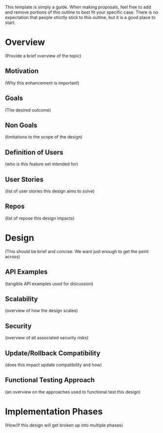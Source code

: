 This template is simply a guide. When making proposals, feel free to add and
remove portions of this outline to best fit your specific case. There is no
expectation that people strictly stick to this outline, but it is a good place
to start. 

# Overview
(Provide a brief overview of the topic)

## Motivation
(Why this enhancement is important)

## Goals
(The desired outcome)

## Non Goals
(limitations to the scope of the design)

## Definition of Users
(who is this feature set intended for)

## User Stories
(list of user stories this design aims to solve)

## Repos
(list of repose this design impacts)

# Design
(This should be brief and concise. We want just enough to get the point across)

## API Examples
(tangible API examples used for discussion)

## Scalability
(overview of how the design scales)

## Security
(overview of all associated security risks)

## Update/Rollback Compatibility
(does this impact update compatibility and how)

## Functional Testing Approach
(an overview on the approaches used to functional test this design)

# Implementation Phases
(How/if this design will get broken up into multiple phases)
